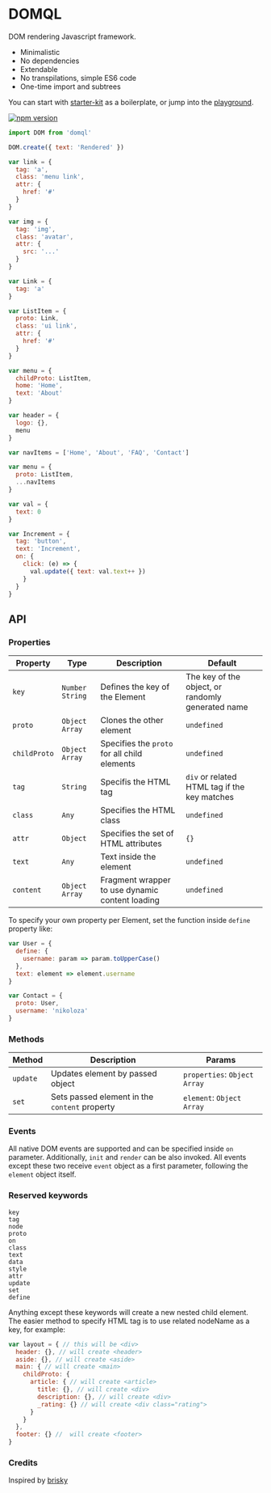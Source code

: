 # DOMQL
DOM rendering Javascript framework.

- Minimalistic
- No dependencies
- Extendable
- No transpilations, simple ES6 code
- One-time import and subtrees

You can start with [starter-kit](https://github.com/domql/starter-kit) as a boilerplate, or jump into the [playground](https://domql.com/playground/).

[![npm version](https://badge.fury.io/js/domql.svg)](https://badge.fury.io/js/domql)

```javascript
import DOM from 'domql'

DOM.create({ text: 'Rendered' })
```
```javascript
var link = {
  tag: 'a',
  class: 'menu link',
  attr: {
    href: '#'
  }
}
```
```javascript
var img = {
  tag: 'img',
  class: 'avatar',
  attr: {
    src: '...'
  }
}
```
```javascript
var Link = {
  tag: 'a'
}

var ListItem = {
  proto: Link,
  class: 'ui link',
  attr: {
    href: '#'
  }
}

var menu = {
  childProto: ListItem,
  home: 'Home',
  text: 'About'
}

var header = {
  logo: {},
  menu
}
```
```javascript
var navItems = ['Home', 'About', 'FAQ', 'Contact']

var menu = {
  proto: ListItem,
  ...navItems
}
```
```javascript
var val = {
  text: 0
}

var Increment = {
  tag: 'button',
  text: 'Increment',
  on: {
    click: (e) => {
      val.update({ text: val.text++ })
    }
  }
}
```

## API

### Properties

| Property | Type | Description | Default |
| --- | --- | --- | --- |
| `key` | `Number` `String` | Defines the key of the Element | The key of the object, or randomly generated name |
| `proto` | `Object` `Array` | Clones the other element | `undefined` |
| `childProto` | `Object` `Array` | Specifies the `proto` for all child elements | `undefined` |
| `tag` | `String` | Specifis the HTML tag  | `div` or related HTML tag if the key matches |
| `class` | `Any` | Specifies the HTML class | `undefined` |
| `attr` | `Object` | Specifies the set of HTML attributes | `{}` |
| `text` | `Any` | Text inside the element | `undefined` |
| `content` | `Object` `Array` | Fragment wrapper to use dynamic content loading | `undefined`

To specify your own property per Element, set the function inside `define` property like:

```javascript
var User = {
  define: {
    username: param => param.toUpperCase()
  },
  text: element => element.username
}

var Contact = {
  proto: User,
  username: 'nikoloza'
}
```

### Methods
| Method | Description | Params |
| --- | --- | --- |
| `update` | Updates element by passed object | `properties`: `Object` `Array` |
| `set` | Sets passed element in the `content` property | `element`: `Object` `Array` |


### Events
All native DOM events are supported and can be specified inside `on` parameter. Additionally, `init` and `render` can be also invoked. All events except these two receive `event` object as a first parameter, following the `element` object itself.



### Reserved keywords

```
key
tag
node
proto
on
class
text
data
style
attr
update
set
define
```

Anything except these keywords will create a new nested child element. The easier method to specify HTML tag is to use related nodeName as a key, for example: 

```javascript
var layout = { // this will be <div>
  header: {}, // will create <header>
  aside: {}, // will create <aside>
  main: { // will create <main>
    childProto: {
      article: { // will create <article>
        title: {}, // will create <div>
        description: {}, // will create <div>
        _rating: {} // will create <div class="rating">
      }
    }
  },
  footer: {} //  will create <footer>
}
```

### Credits
Inspired by [brisky](https://github.com/vigour-io/brisky)
